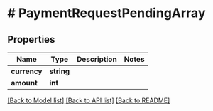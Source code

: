# # PaymentRequestPendingArray

## Properties

Name | Type | Description | Notes
------------ | ------------- | ------------- | -------------
**currency** | **string** |  |
**amount** | **int** |  |

[[Back to Model list]](../../README.md#models) [[Back to API list]](../../README.md#endpoints) [[Back to README]](../../README.md)
